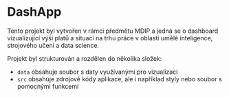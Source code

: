 # DashApp 

Tento projekt byl vytvořen v rámci předmětu MDIP a jedná se o dashboard vizualizující výši platů a situaci na trhu práce v oblasti umělé inteligence, strojového učení a data science. 

Projekt byl strukturován a rozdělen do několika složek: 

- `data` obsahuje soubor s daty využívanými pro vizualizaci
- `src` obsahuje zdrojové kódy aplikace, ale i například styly nebo soubor s pomocnými funkcemi
